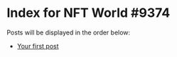 # Index for NFT World #9374
Posts will be displayed in the order below:

- [Your first post](./001-first.md)

